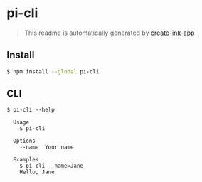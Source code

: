 # pi-cli

> This readme is automatically generated by [create-ink-app](https://github.com/vadimdemedes/create-ink-app)

## Install

```bash
$ npm install --global pi-cli
```

## CLI

```
$ pi-cli --help

  Usage
    $ pi-cli

  Options
    --name  Your name

  Examples
    $ pi-cli --name=Jane
    Hello, Jane
```
